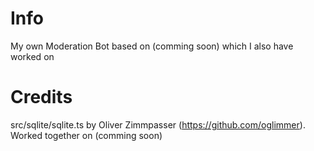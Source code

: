# Info
My own Moderation Bot based on (comming soon) which I also have worked on

# Credits
src/sqlite/sqlite.ts by Oliver Zimmpasser (https://github.com/oglimmer). Worked together on (comming soon)
